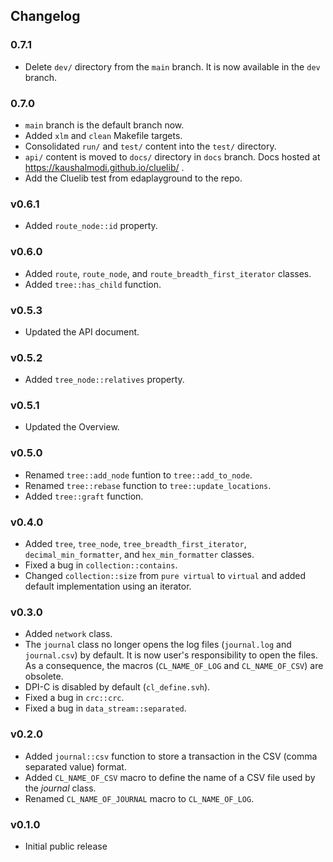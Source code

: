 ## Changelog

### 0.7.1
- Delete `dev/` directory from the `main` branch. It is now available
  in the `dev` branch.

### 0.7.0
- `main` branch is the default branch now.
- Added `xlm` and `clean` Makefile targets.
- Consolidated `run/` and `test/` content into the `test/` directory.
- `api/` content is moved to `docs/` directory in `docs` branch. Docs
  hosted at https://kaushalmodi.github.io/cluelib/ .
- Add the Cluelib test from edaplayground to the repo.

### v0.6.1
- Added `route_node::id` property.

### v0.6.0
- Added `route`, `route_node`, and `route_breadth_first_iterator` classes.
- Added `tree::has_child` function.

### v0.5.3
- Updated the API document.

### v0.5.2
- Added `tree_node::relatives` property.

### v0.5.1
- Updated the Overview.

### v0.5.0
- Renamed `tree::add_node` funtion to `tree::add_to_node`.
- Renamed `tree::rebase` function to `tree::update_locations`.
- Added `tree::graft` function.

### v0.4.0
- Added `tree`, `tree_node`, `tree_breadth_first_iterator`, `decimal_min_formatter`, and `hex_min_formatter` classes.
- Fixed a bug in `collection::contains`.
- Changed `collection::size` from `pure virtual` to `virtual` and added default implementation using an iterator.

### v0.3.0
- Added `network` class.
- The `journal` class no longer opens the log files (`journal.log` and
  `journal.csv`) by default. It is now user's responsibility to open the
  files. As a consequence, the macros (`CL_NAME_OF_LOG` and `CL_NAME_OF_CSV`)
  are obsolete.
- DPI-C is disabled by default (`cl_define.svh`).
- Fixed a bug in `crc::crc`.
- Fixed a bug in `data_stream::separated`.

### v0.2.0
- Added `journal::csv` function to store a transaction in the CSV (comma
  separated value) format.
- Added `CL_NAME_OF_CSV` macro to define the name of a CSV file used by the
  *journal* class.
- Renamed `CL_NAME_OF_JOURNAL` macro to `CL_NAME_OF_LOG`.

### v0.1.0
- Initial public release
